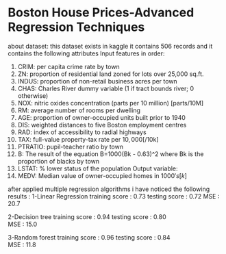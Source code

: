 # Boston House Prices-Advanced Regression Techniques
about dataset:
this dataset exists in kaggle it contains 506 records and it contains the following attributes
Input features in order:
1) CRIM: per capita crime rate by town
2) ZN: proportion of residential land zoned for lots over 25,000 sq.ft.
3) INDUS: proportion of non-retail business acres per town
4) CHAS: Charles River dummy variable (1 if tract bounds river; 0 otherwise)
5) NOX: nitric oxides concentration (parts per 10 million) [parts/10M]
6) RM: average number of rooms per dwelling
7) AGE: proportion of owner-occupied units built prior to 1940
8) DIS: weighted distances to five Boston employment centres
9) RAD: index of accessibility to radial highways
10) TAX: full-value property-tax rate per $10,000 [$/10k]
11) PTRATIO: pupil-teacher ratio by town
12) B: The result of the equation B=1000(Bk - 0.63)^2 where Bk is the proportion of blacks by town
13) LSTAT: % lower status of the population
Output variable:
1) MEDV: Median value of owner-occupied homes in $1000's [k$]

after applied multiple regression algorithms i have noticed the following results :
1-Linear Regression
training score : 0.73
testing score : 0.72
MSE : 20.7

2-Decision tree
training score : 0.94
testing score : 0.80  
MSE : 15.0

3-Random forest
training score : 0.96
testing score : 0.84  
MSE : 11.8

